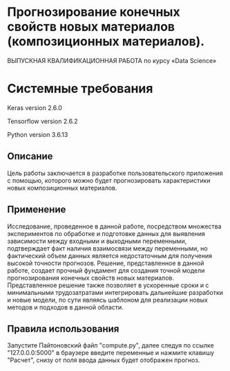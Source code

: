 # Прогнозирование конечных свойств новых материалов (композиционных материалов).
 ВЫПУСКНАЯ КВАЛИФИКАЦИОННАЯ РАБОТА по курсу «Data Science»

# Системные требования
Keras version 2.6.0

Tensorflow version 2.6.2

Python version 3.6.13

## Описание
Цель работы заключается в разработке пользовательского приложения с помощью, которого можно будет прогнозировать характеристики новых композиционных материалов.

## Применение
Исследование, проведенное в данной работе, посредством множества экспериментов по обработке и подготовке данных для выявления зависимости между входными и выходными переменными, подтверждает факт наличия взаимосвязи между переменными, но фактический объем данных является недостаточным для получения высокой точности прогнозов. Решение, представленное в данной работе, создает прочный фундамент для создания точной модели прогнозирования конечных свойств новых материалов. 
Представленное решение также позволяет в ускоренные сроки и с минимальными трудозатратами интегрировать дальнейшие разработки и новые модели, по сути являясь шаблоном для реализации новых методов и подходов в данной области.

## Правила использования
Запустите Пайтоновский файл "compute.py", далее следуя по ссылке "127.0.0.0:5000" в браузере введите переменные и нажмите клавишу "Расчет", снизу от поля ввода данных будет отображен прогноз.
